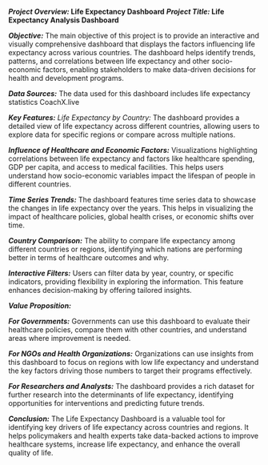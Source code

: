 **_Project Overview:_ Life Expectancy Dashboard**
**_Project Title:_ Life Expectancy Analysis Dashboard**

**_Objective:_**
The main objective of this project is to provide an interactive and visually comprehensive dashboard that displays the factors influencing life expectancy across various countries. 
The dashboard helps identify trends, patterns, and correlations between life expectancy and other socio-economic factors, enabling stakeholders to make data-driven decisions for health and development programs.

**_Data Sources:_**
The data used for this dashboard includes life expectancy statistics CoachX.live

**_Key Features:_**
_Life Expectancy by Country:_
The dashboard provides a detailed view of life expectancy across different countries, allowing users to explore data for specific regions or compare across multiple nations.

**_Influence of Healthcare and Economic Factors:_**
Visualizations highlighting correlations between life expectancy and factors like healthcare spending, GDP per capita, and access to medical facilities. 
This helps users understand how socio-economic variables impact the lifespan of people in different countries.

**_Time Series Trends:_**
The dashboard features time series data to showcase the changes in life expectancy over the years. This helps in visualizing the impact of healthcare policies, global health crises, or economic shifts over time.

**_Country Comparison:_**
The ability to compare life expectancy among different countries or regions, identifying which nations are performing better in terms of healthcare outcomes and why.

**_Interactive Filters:_**
Users can filter data by year, country, or specific indicators, providing flexibility in exploring the information. 
This feature enhances decision-making by offering tailored insights.

**_Value Proposition:_**

**_For Governments:_**
Governments can use this dashboard to evaluate their healthcare policies, compare them with other countries, and understand areas where improvement is needed.

**_For NGOs and Health Organizations:_**
Organizations can use insights from this dashboard to focus on regions with low life expectancy and understand the key factors driving those numbers to target their programs effectively.

**_For Researchers and Analysts:_**
The dashboard provides a rich dataset for further research into the determinants of life expectancy, identifying opportunities for interventions and predicting future trends.

_**Conclusion:**_
The Life Expectancy Dashboard is a valuable tool for identifying key drivers of life expectancy across countries and regions. 
It helps policymakers and health experts take data-backed actions to improve healthcare systems, increase life expectancy, and enhance the overall quality of life.

